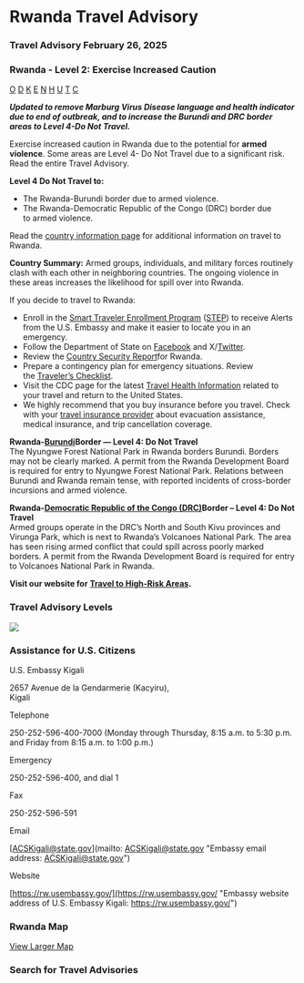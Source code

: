 # Rwanda Travel Advisory

### Travel Advisory February 26, 2025

### Rwanda - Level 2: Exercise Increased Caution

[O](javascript:void(0); "Tool Tip: Other")
[D](javascript:void(0); "Tool Tip: Wrongful Detention")
[K](javascript:void(0); "Tool Tip: Kidnap and Hostage")
[E](javascript:void(0); "Tool Tip: Event")
[N](javascript:void(0); "Tool Tip: Disaster")
[H](javascript:void(0); "Tool Tip: Health")
[U](javascript:void(0); "Tool Tip: Civil Unrest")
[T](javascript:void(0); "Tool Tip: Terrorism")
[C](javascript:void(0); "Tool Tip: Crimes")

***Updated to remove Marburg Virus Disease language and health indicator due to end of outbreak, and to increase the Burundi and DRC border areas to Level 4-Do Not Travel.***

Exercise increased caution in Rwanda due to the potential for **armed violence**. Some areas are Level 4- Do Not Travel due to a significant risk. Read the entire Travel Advisory.

**Level 4 Do Not Travel to:**

* The Rwanda-Burundi border due to armed violence.
* The Rwanda-Democratic Republic of the Congo (DRC) border due to armed violence.

Read the [country information page](https://travel.state.gov/content/passports/en/country/rwanda.html) for additional information on travel to Rwanda.

**Country Summary:** Armed groups, individuals, and military forces routinely clash with each other in neighboring countries. The ongoing violence in these areas increases the likelihood for spill over into Rwanda.

If you decide to travel to Rwanda:

* Enroll in the [Smart Traveler Enrollment Program](https://step.state.gov/step/) ([STEP](https://step.state.gov/step/)) to receive Alerts from the U.S. Embassy and make it easier to locate you in an emergency.
* Follow the Department of State on [Facebook](http://www.facebook.com/travelgov) and X/[Twitter](http://www.twitter.com/travelgov).
* Review the [Country Security Report](https://www.osac.gov/Content/Report/15058502-b7f8-4a27-bb1c-1c9286d10fc6)for Rwanda.
* Prepare a contingency plan for emergency situations. Review the [Traveler’s Checklist](https://travel.state.gov/content/passports/en/go/checklist.html).
* Visit the CDC page for the latest [Travel Health Information](https://wwwnc.cdc.gov/travel/destinations/list) related to your travel and return to the United States.
* We highly recommend that you buy insurance before you travel. Check with your [travel insurance provider](https://travel.state.gov/content/travel/en/international-travel/before-you-go/your-health-abroad/Insurance_Coverage_Overseas.html) about evacuation assistance, medical insurance, and trip cancellation coverage.

**Rwanda-**[**Burundi**](https://travel.state.gov/content/travel/en/international-travel/International-Travel-Country-Information-Pages/Burundi.html)**Border — Level 4: Do Not Travel**  
The Nyungwe Forest National Park in Rwanda borders Burundi. Borders may not be clearly marked. A permit from the Rwanda Development Board is required for entry to Nyungwe Forest National Park. Relations between Burundi and Rwanda remain tense, with reported incidents of cross-border incursions and armed violence.

**Rwanda-**[**Democratic Republic of the Congo (DRC)**](https://travel.state.gov/content/travel/en/international-travel/International-Travel-Country-Information-Pages/DemocraticRepublicoftheCongoDRC.html)**Border – Level 4: Do Not Travel**  
Armed groups operate in the DRC’s North and South Kivu provinces and Virunga Park, which is next to Rwanda’s Volcanoes National Park. The area has seen rising armed conflict that could spill across poorly marked borders. A permit from the Rwanda Development Board is required for entry to Volcanoes National Park in Rwanda.  
  
**Visit our website for** [**Travel to High-Risk Areas**](https://travel.state.gov/content/travel/en/international-travel/before-you-go/travelers-with-special-considerations/high-risk-travelers.html)**.**

### Travel Advisory Levels

[![](/content/dam/NEWTravelAssets/images/travel-levelv2.svg)](/content/travel/en/international-travel/before-you-go/about-our-new-products.html "Travel Advisory Levels")

### Assistance for U.S. Citizens

U.S. Embassy Kigali

2657 Avenue de la Gendarmerie (Kacyiru),  
Kigali

Telephone

250-252-596-400-7000 (Monday through Thursday, 8:15 a.m. to 5:30 p.m. and Friday from 8:15 a.m. to 1:00 p.m.)

Emergency

250-252-596-400, and dial 1

Fax

250-252-596-591

Email

[ACSKigali@state.gov](mailto: ACSKigali@state.gov "Embassy email address: ACSKigali@state.gov")

Website

[https://rw.usembassy.gov/](https://rw.usembassy.gov/ "Embassy website address of U.S. Embassy Kigali: https://rw.usembassy.gov/")

### Rwanda Map

[View Larger Map](https://travelmaps.state.gov/TSGMap/?extent=26.970279494,-3.393453503,32.31331977,-0.605067938 "Map of Rwanda")



### Search for Travel Advisories